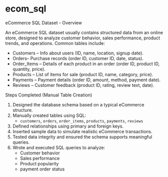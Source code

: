 # ecom_sql

eCommerce SQL Dataset - Overview

An eCommerce SQL dataset usually contains structured data from an online store, designed to analyze customer behavior, sales performance, product trends, and operations. Common tables include:

- Customers – Info about users (ID, name, location, signup date).
- Orders– Purchase records (order ID, customer ID, date, status).
- Order_Items – Details of each product in an order (order ID, product ID, quantity, price).
- Products – List of items for sale (product ID, name, category, price).
- Payments – Payment details (order ID, amount, method, payment date).
- Reviews – Customer feedback (product ID, rating, review text, date).

 Steps Completed (Manual Table Creation)

1. Designed the database schema based on a typical eCommerce structure.
2. Manually created tables using SQL:
   - `customers`, `orders`, `order_items`, `products`, `payments`, `reviews`
3. Defined relationships using primary and foreign keys.
4. Inserted sample data to simulate realistic eCommerce transactions.
5. Tested data integrity and ensured the schema supports meaningful queries.
6. Wrote and executed SQL queries to analyze:
   - Customer behavior
   - Sales performance
   - Product popularity
   - payment order status
 

 
